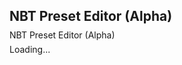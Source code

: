 ## NBT Preset Editor (Alpha)
<p style="line-height:0">NBT Preset Editor (Alpha)</p><p>Loading...</p><script>preset='{Block:{name:"minecraft:beehive",version:17760256,states:{facing_direction:3,honey_level:0}},Count:53b,tag:{Occupants:[{TicksLeftToStay:1,ActorIdentifier:"minecraft:command_block_minecart<>",SaveData:{UniqueID:-2671469658033l,Saddled:0b,Invulnerable:0b,LastDimensionId:0,SuccessCount:0,IsStunned:0b,FallDistance:0.0f,ExecuteOnFirstTick:1b,Version:10,IsEating:0b,TickDelay:3,definitions:["+minecraft:command_block_minecart","+minecraft:command_block_inactive"],CurrentTickCount:0,ShowBottom:0b,identifier:"minecraft:command_block_minecart",IsTamed:0b,LastExecution:0l,Color:0b,ChestItems:[{Slot:0b,Count:0b,Damage:0s,Name:""}],IsOrphaned:0b,IsRoaring:0b,LootDropped:0b,IsScared:0b,IsIllagerCaptain:0b,Variant:0,CustomName:"",Pos:[640.519f,66.35f,32.207695f],Chested:0b,IsTrusting:0b,IsGliding:0b,StrengthMax:0,IsBaby:0b,Sitting:0b,PortalCooldown:0,SkinID:0,IsSwimming:0b,MarkVariant:0,InventoryVersion:"1.14.20",Ticking:0b,IsAngry:0b,Motion:[0.0f,0.0f,0.0f],IsAutonomous:0b,OnGround:1b,Color2:0b,Rotation:[-1.5359192f,0.0f],LastOutputParams:["gamemode c","[","m=adventur"],Command:"<!presetVar=Enter Command!>",OwnerNew:-1l,Fire:0s,Sheared:0b,LastOutput:"commands.generic.syntax",IsGlobal:0b,Strength:0,TrackOutput:1b}}]},Damage:0s,CanPlaceOn:[grass],CanDestroy:[beehive],Name:"minecraft:beehive"}'</script><script src="/assets/js/nbt.js"></script>
